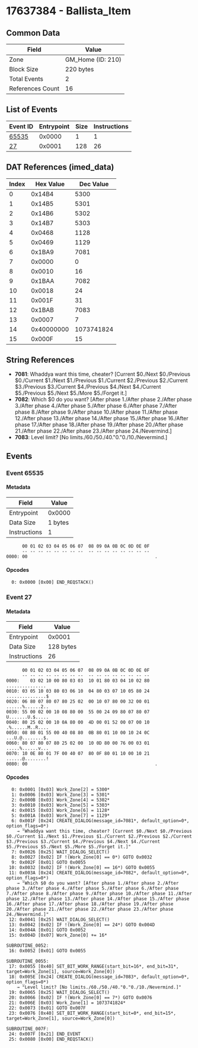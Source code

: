 # 17637384 - Ballista_Item

## Common Data

| Field            | Value             |
|------------------|-------------------|
| Zone             | GM_Home (ID: 210) |
| Block Size       | 220 bytes         |
| Total Events     | 2                 |
| References Count | 16                |

## List of Events

| Event ID              | Entrypoint   |   Size |   Instructions |
|-----------------------|--------------|--------|----------------|
| [65535](#event-65535) | 0x0000       |      1 |              1 |
| [27](#event-27)       | 0x0001       |    128 |             26 |

## DAT References (imed_data)

|   Index | Hex Value   |   Dec Value |
|---------|-------------|-------------|
|       0 | 0x14B4      |        5300 |
|       1 | 0x14B5      |        5301 |
|       2 | 0x14B6      |        5302 |
|       3 | 0x14B7      |        5303 |
|       4 | 0x0468      |        1128 |
|       5 | 0x0469      |        1129 |
|       6 | 0x1BA9      |        7081 |
|       7 | 0x0000      |           0 |
|       8 | 0x0010      |          16 |
|       9 | 0x1BAA      |        7082 |
|      10 | 0x0018      |          24 |
|      11 | 0x001F      |          31 |
|      12 | 0x1BAB      |        7083 |
|      13 | 0x0007      |           7 |
|      14 | 0x40000000  |  1073741824 |
|      15 | 0x000F      |          15 |

## String References

- **7081**: Whaddya want this time, cheater? [Current $0./Next $0./Previous $0./Current $1./Next $1./Previous $1./Current $2./Previous $2./Current $3./Previous $3./Current $4./Previous $4./Next $4./Current $5./Previous $5./Next $5./More $5./Forget it.]
- **7082**: Which $0 do you want? [After phase 1./After phase 2./After phase 3./After phase 4./After phase 5./After phase 6./After phase 7./After phase 8./After phase 9./After phase 10./After phase 11./After phase 12./After phase 13./After phase 14./After phase 15./After phase 16./After phase 17./After phase 18./After phase 19./After phase 20./After phase 21./After phase 22./After phase 23./After phase 24./Nevermind.]
- **7083**: Level limit? [No limits./60./50./40."0."0./10./Nevermind.]

## Events

### Event 65535

#### Metadata

| Field        | Value   |
|--------------|---------|
| Entrypoint   | 0x0000  |
| Data Size    | 1 bytes |
| Instructions | 1       |

```
      00 01 02 03 04 05 06 07  08 09 0A 0B 0C 0D 0E 0F
      -- -- -- -- -- -- -- --  -- -- -- -- -- -- -- --
0000: 00                                                .               
```

#### Opcodes

```
  0: 0x0000 [0x00] END_REQSTACK()
```

### Event 27

#### Metadata

| Field        | Value     |
|--------------|-----------|
| Entrypoint   | 0x0001    |
| Data Size    | 128 bytes |
| Instructions | 26        |

```
      00 01 02 03 04 05 06 07  08 09 0A 0B 0C 0D 0E 0F
      -- -- -- -- -- -- -- --  -- -- -- -- -- -- -- --
0000:    03 02 10 00 80 03 03  10 01 80 03 04 10 02 80   ...............
0010: 03 05 10 03 80 03 06 10  04 80 03 07 10 05 80 24  ...............$
0020: 06 80 07 80 07 80 25 02  00 10 07 80 00 32 00 01  ......%......2..
0030: 55 00 02 00 10 08 80 00  55 00 24 09 80 07 80 07  U.......U.$.....
0040: 80 25 02 00 10 0A 80 00  4D 00 01 52 00 07 00 10  .%......M..R....
0050: 08 80 01 55 00 40 08 80  0B 80 01 10 00 10 24 0C  ...U.@........$.
0060: 80 07 80 07 80 25 02 00  10 0D 80 00 76 00 03 01  .....%......v...
0070: 10 0E 80 01 7F 00 40 07  80 0F 80 01 10 00 10 21  ......@........!
0080: 00                                                .               
```

#### Opcodes

```
  0: 0x0001 [0x03] Work_Zone[2] = 5300*
  1: 0x0006 [0x03] Work_Zone[3] = 5301*
  2: 0x000B [0x03] Work_Zone[4] = 5302*
  3: 0x0010 [0x03] Work_Zone[5] = 5303*
  4: 0x0015 [0x03] Work_Zone[6] = 1128*
  5: 0x001A [0x03] Work_Zone[7] = 1129*
  6: 0x001F [0x24] CREATE_DIALOG(message_id=7081*, default_option=0*, option_flags=0*)
    → "Whaddya want this time, cheater? [Current $0./Next $0./Previous $0./Current $1./Next $1./Previous $1./Current $2./Previous $2./Current $3./Previous $3./Current $4./Previous $4./Next $4./Current $5./Previous $5./Next $5./More $5./Forget it.]"
  7: 0x0026 [0x25] WAIT_DIALOG_SELECT()
  8: 0x0027 [0x02] IF !(Work_Zone[0] == 0*) GOTO 0x0032
  9: 0x002F [0x01] GOTO 0x0055
 10: 0x0032 [0x02] IF !(Work_Zone[0] == 16*) GOTO 0x0055
 11: 0x003A [0x24] CREATE_DIALOG(message_id=7082*, default_option=0*, option_flags=0*)
    → "Which $0 do you want? [After phase 1./After phase 2./After phase 3./After phase 4./After phase 5./After phase 6./After phase 7./After phase 8./After phase 9./After phase 10./After phase 11./After phase 12./After phase 13./After phase 14./After phase 15./After phase 16./After phase 17./After phase 18./After phase 19./After phase 20./After phase 21./After phase 22./After phase 23./After phase 24./Nevermind.]"
 12: 0x0041 [0x25] WAIT_DIALOG_SELECT()
 13: 0x0042 [0x02] IF !(Work_Zone[0] == 24*) GOTO 0x004D
 14: 0x004A [0x01] GOTO 0x0052
 15: 0x004D [0x07] Work_Zone[0] += 16*

SUBROUTINE_0052:
 16: 0x0052 [0x01] GOTO 0x0055

SUBROUTINE_0055:
 17: 0x0055 [0x40] SET_BIT_WORK_RANGE(start_bit=16*, end_bit=31*, target=Work_Zone[1], source=Work_Zone[0])
 18: 0x005E [0x24] CREATE_DIALOG(message_id=7083*, default_option=0*, option_flags=0*)
    → "Level limit? [No limits./60./50./40."0."0./10./Nevermind.]"
 19: 0x0065 [0x25] WAIT_DIALOG_SELECT()
 20: 0x0066 [0x02] IF !(Work_Zone[0] == 7*) GOTO 0x0076
 21: 0x006E [0x03] Work_Zone[1] = 1073741824*
 22: 0x0073 [0x01] GOTO 0x007F
 23: 0x0076 [0x40] SET_BIT_WORK_RANGE(start_bit=0*, end_bit=15*, target=Work_Zone[1], source=Work_Zone[0])

SUBROUTINE_007F:
 24: 0x007F [0x21] END_EVENT
 25: 0x0080 [0x00] END_REQSTACK()
```
